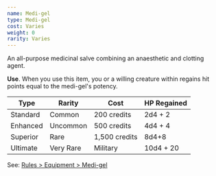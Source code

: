 ```yaml
---
name: Medi-gel
type: Medi-gel
cost: Varies
weight: 0
rarity: Varies
---
```

An all-purpose medicinal salve combining an anaesthetic and clotting agent.

__Use__. When you use this item, you or a willing creature within <me-distance length="5" /> regains hit points equal to the medi-gel's potency.

Type|Rarity|Cost|HP Regained
---|---|---|---
Standard|Common|200 credits|2d4 + 2
Enhanced|Uncommon|500 credits|4d4 + 4
Superior|Rare|1,500 credits|8d4+8
Ultimate|Very Rare|Military|10d4 + 20

See: [Rules > Equipment > Medi-gel](/manual/equipment#medi-gel)
